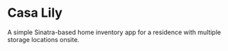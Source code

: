 # Casa Lily

A simple Sinatra-based home inventory app for a residence with multiple storage locations onsite.